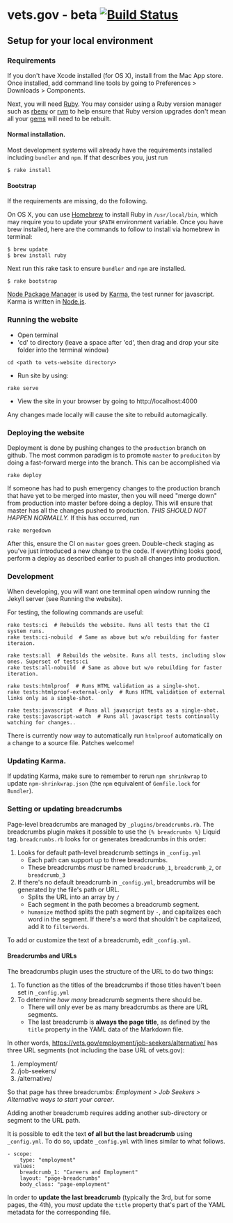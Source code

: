 # vets.gov - beta [![Build Status](https://travis-ci.org/department-of-veterans-affairs/vets-website.svg?branch=master)](https://travis-ci.org/department-of-veterans-affairs/vets-website)

## Setup for your local environment

### Requirements

If you don't have Xcode installed (for OS X), install from the Mac App store. Once installed, add command line tools by going to Preferences > Downloads > Components.

Next, you will need [Ruby](https://www.ruby-lang.org). You may
consider using a Ruby version manager such as
[rbenv](https://github.com/sstephenson/rbenv) or [rvm](https://rvm.io/) to
help ensure that Ruby version upgrades don't mean all your
[gems](https://rubygems.org/) will need to be rebuilt.

#### Normal installation.

Most development systems will already have the requirements installed
including `bundler` and `npm`. If that describes you, just run

```shell
$ rake install
```

#### Bootstrap

If the requirements are missing, do the following.

On OS X, you can use [Homebrew](http://brew.sh/) to install Ruby in
`/usr/local/bin`, which may require you to update your `$PATH` environment
variable. Once you have brew installed, here are the commands to follow to install via homebrew in terminal:

```shell
$ brew update
$ brew install ruby
```

Next run this rake task to ensure `bundler` and `npm` are installed.

```shell
$ rake bootstrap
```

[Node Package Manager](https://nodejs.org/en/download/) is used by
[Karma](http://karma-runner.github.io/), the  test runner for javascript.
Karma is written in [Node.js](https://nodejs.org/en/).

### Running the website

- Open terminal
- 'cd' to directory (leave a space after 'cd', then drag and drop your site folder into the terminal window)
```shell
cd <path to vets-website directory>
```

- Run site by using:
```shell
rake serve
```
- View the site in your browser by going to http://localhost:4000

Any changes made locally will cause the site to rebuild automagically.

### Deploying the website

Deployment is done by pushing changes to the `production` branch on github.
The most common paradigm is to promote `master` to `produciton` by doing a
fast-forward merge into the branch. This can be accomplished via

```shell
rake deploy
```

If someone has had to push emergency changes to the production branch that
have yet to be merged into master, then you will need "merge down" from
production into master before doing a deploy. This will ensure that master
has all the changes pushed to production. *THIS SHOULD NOT HAPPEN NORMALLY.*
If this has occurred, run

```shell
rake mergedown
```

After this, ensure the CI on `master` goes green. Double-check staging as
you've just introduced a new change to the code. If everything looks good,
perform a deploy as described earlier to push all changes into production.

### Development

When developing, you will want one terminal open window running the Jekyll server (see Running the website).

For testing, the following commands are useful:

```shell
rake tests:ci  # Rebuilds the website. Runs all tests that the CI system runs.
rake tests:ci-nobuild  # Same as above but w/o rebuilding for faster iteraion.

rake tests:all  # Rebuilds the website. Runs all tests, including slow ones. Superset of tests:ci
rake tests:all-nobuild  # Same as above but w/o rebuilding for faster iteration.

rake tests:htmlproof  # Runs HTML validation as a single-shot.
rake tests:htmlproof-external-only  # Runs HTML validation of external links only as a single-shot.

rake tests:javascript  # Runs all javascript tests as a single-shot.
rake tests:javascript-watch  # Runs all javascript tests continually watching for changes..
```

There is currently now way to automatically run `htmlproof` automatically on
a change to a source file. Patches welcome!

### Updating Karma.

If updating Karma, make sure to remember to rerun `npm shrinkwrap` to update `npm-shrinkwrap.json` (the `npm` equivalent of `Gemfile.lock` for `Bundler`).

### Setting or updating breadcrumbs

Page-level breadcrumbs are managed by `_plugins/breadcrumbs.rb`. The breadcrumbs plugin makes it possible to use the `{% breadcrumbs %}` Liquid tag. `breadcrumbs.rb` looks for or generates breadcrumbs in this order:

1. Looks for default path-level breadcrumb settings in `_config.yml`
	- Each path can support up to three breadcrumbs.
	- These breadcrumbs _must_ be named `breadcrumb_1`, `breadcrumb_2`, or `breadcrumb_3`
1. If there's no default breadcrumb in `_config.yml`, breadcrumbs will be generated by the file's path or URL.
	- Splits the URL into an array by `/`
	- Each segment in the path becomes a breadcrumb segment.
	- `humanize` method splits the path segment by `-`, and capitalizes each word in the segment. If there's a word that shouldn't be capitalized, add it to `filterwords`.

To add or customize the text of a breadcrumb, edit `_config.yml`.

#### Breadcrumbs and URLs

The breadcrumbs plugin uses the structure of the URL to do two things:

1. To function as the titles of the breadcrumbs if those titles haven't been set in `_config.yml`
2. To determine _how many_ breadcrumb segments there should be.
    - There will only ever be as many breadcrumbs as there are URL segments.
    - The last breadcrumb is **always the page title**, as defined by the `title` property in the YAML data of the Markdown file.

In other words, https://vets.gov/employment/job-seekers/alternative/ has three URL segments (not including the base URL of vets.gov):

1. /employment/
2. /job-seekers/
3. /alternative/

So that page has three breadcrumbs: _Employment > Job Seekers > Alternative ways to start your career_. 

Adding another breadcrumb requires adding another sub-directory or segment to the URL path. 

It is possible to edit the text **of all but the last breadcrumb** using `_config.yml`. To do so, update `_config.yml` with lines similar to what follows.

    - scope:
        type: "employment"
      values:
        breadcrumb_1: "Careers and Employment"
        layout: "page-breadcrumbs"
        body_class: "page-employment"

In order to **update the last breadcrumb** (typically the 3rd, but for some pages, the 4th), you _must_ update the `title` property that's part of the YAML metadata for the corresponding file.
